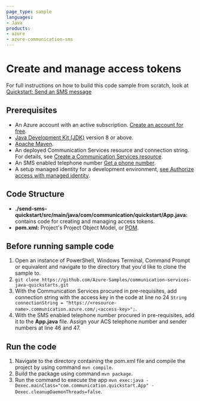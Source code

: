 ```yaml
---
page_type: sample
languages:
- Java
products:
- azure
- azure-communication-sms
---
```



# Create and manage access tokens

For full instructions on how to build this code sample from scratch, look at [Quickstart: Send an SMS message](https://docs.microsoft.com/azure/communication-services/quickstarts/telephony-sms/send?pivots=programming-language-java)

## Prerequisites

- An Azure account with an active subscription. [Create an account for free](https://azure.microsoft.com/free/?WT.mc_id=A261C142F). 
- [Java Development Kit (JDK)](https://docs.microsoft.com/azure/developer/java/fundamentals/java-jdk-install) version 8 or above.
- [Apache Maven](https://maven.apache.org/download.cgi).
- An deployed Communication Services resource and connection string. For details, see [Create a Communication Services resource](https://docs.microsoft.com/azure/communication-services/quickstarts/create-communication-resource).
- An SMS enabled telephone number [Get a phone number](https://docs.microsoft.com/azure/communication-services/quickstarts/telephony-sms/get-phone-number?pivots=programming-language-java).
- A setup managed identity for a development environment, [see Authorize access with managed identity](https://docs.microsoft.com/azure/communication-services/quickstarts/managed-identity-from-cli).
## Code Structure

- **./send-sms-quickstart/src/main/java/com/communication/quickstart/App.java:** contains code for creating and managing access tokens.
- **pom.xml:** Project's Project Object Model, or [POM](https://maven.apache.org/guides/introduction/introduction-to-the-pom.html).

## Before running sample code

1. Open an instance of PowerShell, Windows Terminal, Command Prompt or equivalent and navigate to the directory that you'd like to clone the sample to.
2. `git clone https://github.com/Azure-Samples/communication-services-java-quickstarts.git`
3.  With the Communication Services procured in pre-requisites, add connection string with the access key in the code at line no 24
    ```String connectionString = "https://<resource-name>.communication.azure.com/;<access-key>";```.
4.  With the SMS enabled telephone number procured in pre-requisites, add it to the **App.java** file. Assign your ACS telephone number and sender numbers at line 46 and 47.

## Run the code

1. Navigate to the directory containing the pom.xml file and compile the project by using command `mvn compile`.
2. Build the package using command `mvn package`.
3. Run the command to execute the app `mvn exec:java -Dexec.mainClass="com.communication.quickstart.App" -Dexec.cleanupDaemonThreads=false`.
